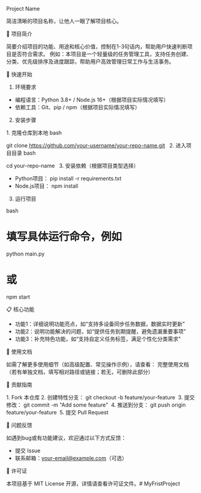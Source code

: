 Project Name
 
简洁清晰的项目名称，让他人一眼了解项目核心。
 
🌟 项目简介
 
简要介绍项目的功能、用途和核心价值，控制在1-3句话内，帮助用户快速判断项目是否符合需求。
例如：本项目是一个轻量级的任务管理工具，支持任务创建、分类、优先级排序及进度跟踪，帮助用户高效管理日常工作与生活事务。
 
🚀 快速开始
 
1. 环境要求
 
- 编程语言：Python 3.8+ / Node.js 16+（根据项目实际情况填写）
- 依赖工具：Git、pip / npm（根据项目实际情况填写）
 
2. 安装步骤
 
1. 克隆仓库到本地
bash
  

git clone https://github.com/your-username/your-repo-name.git
 
2. 进入项目目录
bash
  

cd your-repo-name
 
3. 安装依赖（根据项目类型选择）
- Python项目： pip install -r requirements.txt 
- Node.js项目： npm install 
 
3. 运行项目
 
bash
  

# 填写具体运行命令，例如
python main.py
# 或
npm start
 
 
📋 核心功能
 
- 功能1：详细说明功能亮点，如“支持多设备同步任务数据，数据实时更新”
- 功能2：说明功能解决的问题，如“提供任务到期提醒，避免遗漏重要事项”
- 功能3：补充特色功能，如“支持自定义任务标签，满足个性化分类需求”
 
📖 使用文档
 
如需了解更多使用细节（如高级配置、常见操作示例），请查看：
完整使用文档（若有单独文档，填写相对路径或链接；若无，可删除此部分）
 
🔧 贡献指南
 
1. Fork 本仓库
2. 创建特性分支： git checkout -b feature/your-feature 
3. 提交修改： git commit -m "Add some feature" 
4. 推送到分支： git push origin feature/your-feature 
5. 提交 Pull Request
 
🐛 问题反馈
 
如遇到bug或有功能建议，欢迎通过以下方式反馈：
 
- 提交 Issue
- 联系邮箱：your-email@example.com（可选）
 
📄 许可证
 
本项目基于 MIT License 开源，详情请查看许可证文件。# MyFristProject
